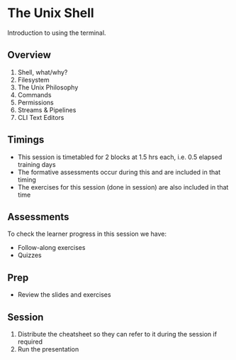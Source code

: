 # The Unix Shell

Introduction to using the terminal.

## Overview

1. Shell, what/why?
1. Filesystem
1. The Unix Philosophy
1. Commands
1. Permissions
1. Streams & Pipelines
1. CLI Text Editors

## Timings

- This session is timetabled for 2 blocks at 1.5 hrs each, i.e. 0.5 elapsed training days
- The formative assessments occur during this and are included in that timing
- The exercises for this session (done in session) are also included in that time

## Assessments

To check the learner progress in this session we have:

- Follow-along exercises
- Quizzes

## Prep

- Review the slides and exercises

## Session

1. Distribute the cheatsheet so they can refer to it during the session if required
1. Run the presentation
